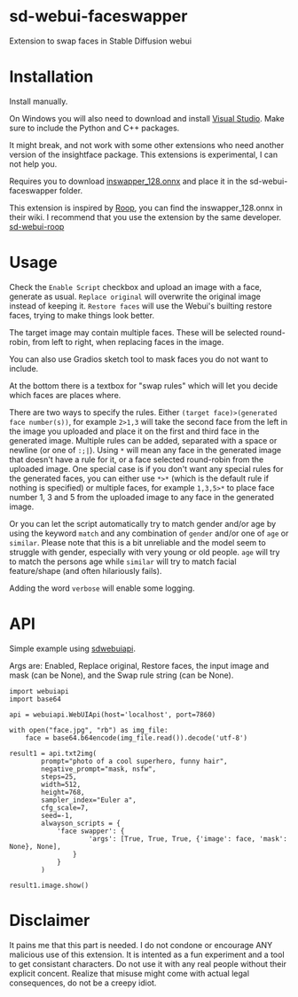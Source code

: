 # sd-webui-faceswapper
Extension to swap faces in Stable Diffusion webui

# Installation
Install manually.

On Windows you will also need to download and install [Visual Studio](https://visualstudio.microsoft.com/downloads/). Make sure to include the Python and C++ packages.

It might break, and not work with some other extensions who need another version of the insightface package. This extensions is experimental, I can not help you.

Requires you to download [inswapper_128.onnx](https://huggingface.co/henryruhs/roop/resolve/main/inswapper_128.onnx) and place it in the sd-webui-faceswapper folder.

This extension is inspired by [Roop](https://github.com/s0md3v/roop), you can find the inswapper_128.onnx in their wiki. I recommend that you use the extension by the same developer. [sd-webui-roop](https://github.com/s0md3v/sd-webui-roop)

# Usage
Check the `Enable Script` checkbox and upload an image with a face, generate as usual. `Replace original` will overwrite the original image instead of keeping it. `Restore faces` will use the Webui's builting restore faces, trying to make things look better.

The target image may contain multiple faces. These will be selected round-robin, from left to right, when replacing faces in the image.

You can also use Gradios sketch tool to mask faces you do not want to include.

At the bottom there is a textbox for "swap rules" which will let you decide which faces are places where.

There are two ways to specify the rules. Either `(target face)>(generated face number(s))`, for example `2>1,3` will take the second face from the left in the image you uploaded and place it on the first and third face in the generated image. Multiple rules can be added, separated with a space or newline (or one of `:;|`). Using `*` will mean any face in the generated image that doesn't have a rule for it, or a face selected round-robin from the uploaded image. One special case is if you don't want any special rules for the generated faces, you can either use `*>*` (which is the default rule if nothing is specified) or multiple faces, for example `1,3,5>*` to place face number 1, 3 and 5 from the uploaded image to any face in the generated image.

Or you can let the script automatically try to match gender and/or age by using the keyword `match` and any combination of `gender` and/or one of `age` or `similar`. Please note that this is a bit unreliable and the model seem to struggle with gender, especially with very young or old people. `age` will try to match the persons age while `similar` will try to match facial feature/shape (and often hilariously fails).

Adding the word `verbose` will enable some logging.

# API
Simple example using [sdwebuiapi](https://github.com/mix1009/sdwebuiapi).

Args are: Enabled, Replace original, Restore faces, the input image and mask (can be None), and the Swap rule string (can be None).

```
import webuiapi
import base64

api = webuiapi.WebUIApi(host='localhost', port=7860)

with open("face.jpg", "rb") as img_file:
    face = base64.b64encode(img_file.read()).decode('utf-8')

result1 = api.txt2img(
        prompt="photo of a cool superhero, funny hair",
        negative_prompt="mask, nsfw",
        steps=25,
        width=512,
        height=768,
        sampler_index="Euler a",
        cfg_scale=7,
        seed=-1,
        alwayson_scripts = {
            'face swapper': {
                    'args': [True, True, True, {'image': face, 'mask': None}, None],
                }
            }
        )

result1.image.show()
```

# Disclaimer
It pains me that this part is needed. I do not condone or encourage ANY malicious use of this extension. It is intented as a fun experiment and a tool to get consistant characters. Do not use it with any real people without their explicit concent. Realize that misuse might come with actual legal consequences, do not be a creepy idiot.
